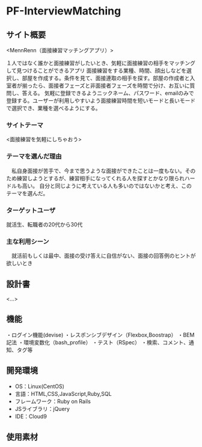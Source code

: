 # PF-InterviewMatching

## サイト概要
<MennRenn（面接練習マッチングアプリ）>

１人ではなく誰かと面接練習がしたいとき、気軽に面接練習の相手をマッチングして見つけることができるアプリ
面接練習をする業種、時間、顔出しなどを選択し、部屋を作成する。条件を見て、面接連取の相手を探す。部屋の作成者と入室者が揃ったら、面接者フェーズと非面接者フェーズを時間で分け、お互いに質問し、答える。
気軽に登録できるようニックネーム、パスワード、emailのみで登録する。ユーザーが利用しやすいよう面接練習時間を短いモードと長いモードで選択でき、業種を選べるようにする。

### サイトテーマ
<面接練習を気軽にしちゃおう>

### テーマを選んだ理由
　私自身面接が苦手で、今まで思うような面接ができたことは一度もない。そのため練習しようとするが、練習相手になってくれる人を探すとかなり限られハードルも高い。
 自分と同じように考えている人も多いのではないかと考え、このテーマを選んだ。

### ターゲットユーザ
就活生、転職者の20代から30代

### 主な利用シーン
　就活前もしくは最中、面接の受け答えに自信がない、面接の回答例のヒントが欲しいとき

## 設計書
<...>

## 機能
・ログイン機能(devise)
・レスポンシブデザイン（Flexbox,Boostrap）
・BEM記法
・環境変数化（bash_profile）
・テスト（RSpec）
・検索、コメント、通知、タグ等
## 開発環境
- OS：Linux(CentOS)
- 言語：HTML,CSS,JavaScript,Ruby,SQL
- フレームワーク：Ruby on Rails
- JSライブラリ：jQuery
- IDE：Cloud9

## 使用素材
